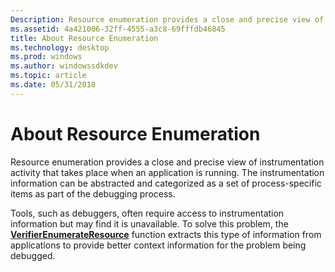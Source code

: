 ```yaml
---
Description: Resource enumeration provides a close and precise view of instrumentation activity that takes place when an application is running.
ms.assetid: 4a421006-32ff-4555-a3c8-69fffdb46845
title: About Resource Enumeration
ms.technology: desktop
ms.prod: windows
ms.author: windowssdkdev
ms.topic: article
ms.date: 05/31/2018
---
```


# About Resource Enumeration

Resource enumeration provides a close and precise view of instrumentation activity that takes place when an application is running. The instrumentation information can be abstracted and categorized as a set of process-specific items as part of the debugging process.

Tools, such as debuggers, often require access to instrumentation information but may find it is unavailable. To solve this problem, the [**VerifierEnumerateResource**](/windows/desktop/api/Avrfsdk/nf-avrfsdk-verifierenumerateresource) function extracts this type of information from applications to provide better context information for the problem being debugged.

 

 



